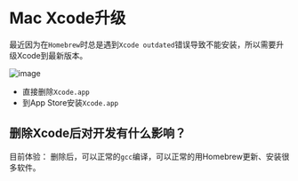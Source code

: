 # Mac Xcode升级

最近因为在`Homebrew`时总是遇到`Xcode outdated`错误导致不能安装，所以需要升级Xcode到最新版本。

![image](https://user-images.githubusercontent.com/14041622/52334569-f5b10680-2a3a-11e9-8407-b57890c2971e.png)


- 直接删除`Xcode.app`
- 到App Store安装`Xcode.app`



## 删除Xcode后对开发有什么影响？

目前体验：
删除后，可以正常的`gcc`编译，可以正常的用Homebrew更新、安装很多软件。